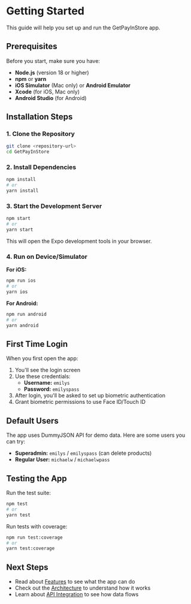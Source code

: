 # Getting Started

This guide will help you set up and run the GetPayInStore app.

## Prerequisites

Before you start, make sure you have:

- **Node.js** (version 18 or higher)
- **npm** or **yarn**
- **iOS Simulator** (Mac only) or **Android Emulator**
- **Xcode** (for iOS, Mac only)
- **Android Studio** (for Android)

## Installation Steps

### 1. Clone the Repository

```bash
git clone <repository-url>
cd GetPayInStore
```

### 2. Install Dependencies

```bash
npm install
# or
yarn install
```

### 3. Start the Development Server

```bash
npm start
# or
yarn start
```

This will open the Expo development tools in your browser.

### 4. Run on Device/Simulator

**For iOS:**
```bash
npm run ios
# or
yarn ios
```

**For Android:**
```bash
npm run android
# or
yarn android
```

## First Time Login

When you first open the app:

1. You'll see the login screen
2. Use these credentials:
   - **Username:** `emilys`
   - **Password:** `emilyspass`
3. After login, you'll be asked to set up biometric authentication
4. Grant biometric permissions to use Face ID/Touch ID

## Default Users

The app uses DummyJSON API for demo data. Here are some users you can try:

- **Superadmin:** `emilys` / `emilyspass` (can delete products)
- **Regular User:** `michaelw` / `michaelwpass`

## Testing the App

Run the test suite:

```bash
npm test
# or
yarn test
```

Run tests with coverage:

```bash
npm run test:coverage
# or
yarn test:coverage
```

## Next Steps

- Read about [Features](./features.md) to see what the app can do
- Check out the [Architecture](./architecture.md) to understand how it works
- Learn about [API Integration](./api-integration.md) to see how data flows
